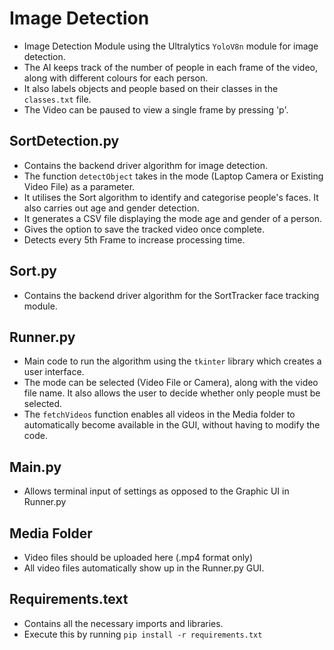 # Image Detection
- Image Detection Module using the Ultralytics ```YoloV8n``` module for image detection.
- The AI keeps track of the number of people in each frame of the video, along with different colours for each person.
- It also labels objects and people based on their classes in the ```classes.txt``` file.
- The Video can be paused to view a single frame by pressing 'p'.

## SortDetection.py
- Contains the backend driver algorithm for image detection.
- The function ```detectObject``` takes in the mode (Laptop Camera or Existing Video File) as a parameter.
- It utilises the Sort algorithm to identify and categorise people's faces. It also carries out age and gender detection.
- It generates a CSV file displaying the mode age and gender of a person.
- Gives the option to save the tracked video once complete.
- Detects every 5th Frame to increase processing time.

## Sort.py
- Contains the backend driver algorithm for the SortTracker face tracking module.

## Runner.py
- Main code to run the algorithm using the ```tkinter``` library which creates a user interface.
- The mode can be selected (Video File or Camera), along with the video file name. It also allows the user to decide whether only people must be selected.
- The ```fetchVideos``` function enables all videos in the Media folder to automatically become available in the GUI, without having to modify the code.

## Main.py
- Allows terminal input of settings as opposed to the Graphic UI in Runner.py

## Media Folder
- Video files should be uploaded here (.mp4 format only)
- All video files automatically show up in the Runner.py GUI.

## Requirements.text
- Contains all the necessary imports and libraries.
- Execute this by running ```pip install -r requirements.txt```
